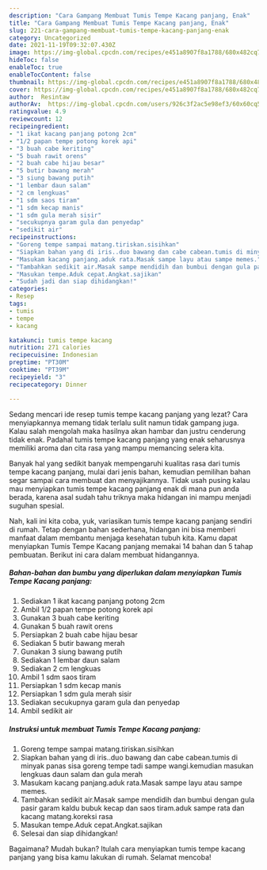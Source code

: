 ```yaml
---
description: "Cara Gampang Membuat Tumis Tempe Kacang panjang, Enak"
title: "Cara Gampang Membuat Tumis Tempe Kacang panjang, Enak"
slug: 221-cara-gampang-membuat-tumis-tempe-kacang-panjang-enak
category: Uncategorized
date: 2021-11-19T09:32:07.430Z
image: https://img-global.cpcdn.com/recipes/e451a8907f8a1788/680x482cq70/tumis-tempe-kacang-panjang-foto-resep-utama.jpg
hideToc: false
enableToc: true
enableTocContent: false
thumbnail: https://img-global.cpcdn.com/recipes/e451a8907f8a1788/680x482cq70/tumis-tempe-kacang-panjang-foto-resep-utama.jpg
cover: https://img-global.cpcdn.com/recipes/e451a8907f8a1788/680x482cq70/tumis-tempe-kacang-panjang-foto-resep-utama.jpg
author:  Resintaw
authorAv:  https://img-global.cpcdn.com/users/926c3f2ac5e98ef3/60x60cq50/avatar.jpg
ratingvalue: 4.9
reviewcount: 12
recipeingredient:
- "1 ikat kacang panjang potong 2cm"
- "1/2 papan tempe potong korek api"
- "3 buah cabe keriting"
- "5 buah rawit orens"
- "2 buah cabe hijau besar"
- "5 butir bawang merah"
- "3 siung bawang putih"
- "1 lembar daun salam"
- "2 cm lengkuas"
- "1 sdm saos tiram"
- "1 sdm kecap manis"
- "1 sdm gula merah sisir"
- "secukupnya garam gula dan penyedap"
- "sedikit air"
recipeinstructions:
- "Goreng tempe sampai matang.tiriskan.sisihkan"
- "Siapkan bahan yang di iris..duo bawang dan cabe cabean.tumis di minyak panas sisa goreng tempe tadi sampe wangi.kemudian masukan lengkuas daun salam dan gula merah"
- "Masukam kacang panjang.aduk rata.Masak sampe layu atau sampe memes."
- "Tambahkan sedikit air.Masak sampe mendidih dan bumbui dengan gula pasir garam kaldu bubuk kecap dan saos tiram.aduk sampe rata dan kacang matang.koreksi rasa"
- "Masukan tempe.Aduk cepat.Angkat.sajikan"
- "Sudah jadi dan siap dihidangkan!"
categories:
- Resep
tags:
- tumis
- tempe
- kacang

katakunci: tumis tempe kacang 
nutrition: 271 calories
recipecuisine: Indonesian
preptime: "PT30M"
cooktime: "PT39M"
recipeyield: "3"
recipecategory: Dinner

---
```



Sedang mencari ide resep tumis tempe kacang panjang yang lezat? Cara menyiapkannya memang tidak terlalu sulit namun tidak gampang juga. Kalau salah mengolah maka hasilnya akan hambar dan justru cenderung tidak enak. Padahal tumis tempe kacang panjang yang enak seharusnya memiliki aroma dan cita rasa yang mampu memancing selera kita.




Banyak hal yang sedikit banyak mempengaruhi kualitas rasa dari tumis tempe kacang panjang, mulai dari jenis bahan, kemudian pemilihan bahan segar sampai cara membuat dan menyajikannya. Tidak usah pusing kalau mau menyiapkan tumis tempe kacang panjang enak di mana pun anda berada, karena asal sudah tahu triknya maka hidangan ini mampu menjadi suguhan spesial.


Nah, kali ini kita coba, yuk, variasikan tumis tempe kacang panjang sendiri di rumah. Tetap dengan bahan sederhana, hidangan ini bisa memberi manfaat dalam membantu menjaga kesehatan tubuh kita. Kamu dapat menyiapkan Tumis Tempe Kacang panjang memakai 14 bahan dan 5 tahap pembuatan. Berikut ini cara dalam membuat hidangannya.

<!--inarticleads1-->

##### Bahan-bahan dan bumbu yang diperlukan dalam menyiapkan Tumis Tempe Kacang panjang:

1. Sediakan 1 ikat kacang panjang potong 2cm
1. Ambil 1/2 papan tempe potong korek api
1. Gunakan 3 buah cabe keriting
1. Gunakan 5 buah rawit orens
1. Persiapkan 2 buah cabe hijau besar
1. Sediakan 5 butir bawang merah
1. Gunakan 3 siung bawang putih
1. Sediakan 1 lembar daun salam
1. Sediakan 2 cm lengkuas
1. Ambil 1 sdm saos tiram
1. Persiapkan 1 sdm kecap manis
1. Persiapkan 1 sdm gula merah sisir
1. Sediakan secukupnya garam gula dan penyedap
1. Ambil sedikit air




<!--inarticleads2-->

##### Instruksi untuk membuat Tumis Tempe Kacang panjang:

1. Goreng tempe sampai matang.tiriskan.sisihkan
1. Siapkan bahan yang di iris..duo bawang dan cabe cabean.tumis di minyak panas sisa goreng tempe tadi sampe wangi.kemudian masukan lengkuas daun salam dan gula merah
1. Masukam kacang panjang.aduk rata.Masak sampe layu atau sampe memes.
1. Tambahkan sedikit air.Masak sampe mendidih dan bumbui dengan gula pasir garam kaldu bubuk kecap dan saos tiram.aduk sampe rata dan kacang matang.koreksi rasa
1. Masukan tempe.Aduk cepat.Angkat.sajikan
1. Selesai dan siap dihidangkan!



Bagaimana? Mudah bukan? Itulah cara menyiapkan tumis tempe kacang panjang yang bisa kamu lakukan di rumah. Selamat mencoba!
